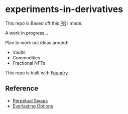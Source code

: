 # experiments-in-derivatives

This repo is Based off this [PR](https://github.com/smartcontractkit/defi-minimal/pull/3) I made.

A work in progress...

Plan to work out ideas around:

- Vaults
- Commodities
- Fractional NFTs

This repo is built with [Foundry](https://github.com/gakonst/foundry).

## Reference

- [Perpetual Swaps](https://research.paradigm.xyz/cartoon-guide-to-perps)
- [Everlasting Options](https://www.paradigm.xyz/2021/05/everlasting-options)


